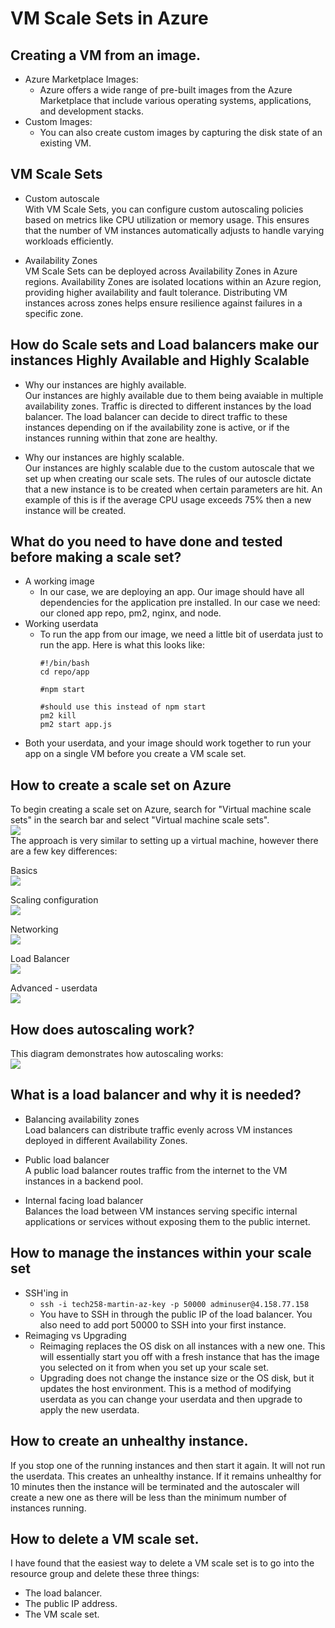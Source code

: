 # VM Scale Sets in Azure
## Creating a VM from an image.
  - Azure Marketplace Images:
    - Azure offers a wide range of pre-built images from the Azure Marketplace that include various operating systems, applications, and development stacks.
  - Custom Images:
    - You can also create custom images by capturing the disk state of an existing VM. 
  
## VM Scale Sets
  - Custom autoscale<br>
    With VM Scale Sets, you can configure custom autoscaling policies based on metrics like CPU utilization or memory usage. This ensures that the number of VM instances automatically adjusts to handle varying workloads efficiently.

  - Availability Zones<br>
    VM Scale Sets can be deployed across Availability Zones in Azure regions. Availability Zones are isolated locations within an Azure region, providing higher availability and fault tolerance. Distributing VM instances across zones helps ensure resilience against failures in a specific zone.


## How do Scale sets and Load balancers make our instances Highly Available and Highly Scalable
- Why our instances are highly available.<br>
Our instances are highly available due to them being avaiable in multiple availability zones. Traffic is directed to different instances by the load balancer. The load balancer can decide to direct traffic to these instances depending on if the availability zone is active, or if the instances running within that zone are healthy.

- Why our instances are highly scalable.<br>
Our instances are highly scalable due to the custom autoscale that we set up when creating our scale sets. The rules of our autoscle dictate that a new instance is to be created when certain parameters are hit. An example of this is if the average CPU usage exceeds 75% then a new instance will be created.



## What do you need to have done and tested before making a scale set?
- A working image
  - In our case, we are deploying an app. Our image should have all dependencies for the application pre installed. In our case we need: our cloned app repo, pm2, nginx, and node.
- Working userdata
  - To run the app from our image, we need a little bit of userdata just to run the app. Here is what this looks like:
    ```
    #!/bin/bash
    cd repo/app

    #npm start

    #should use this instead of npm start
    pm2 kill
    pm2 start app.js 
    ```
- Both your userdata, and your image should work together to run your app on a single VM before you create a VM scale set.

## How to create a scale set on Azure

To begin creating a scale set on Azure, search for "Virtual machine scale sets" in the search bar and select "Virtual machine scale sets".<br>
![](<images 2/image-27.png>)<br>
The approach is very similar to setting up a virtual machine, however there are a few key differences:

Basics<br>
![](<images 2/image-23.png>)<br>

Scaling configuration<br>
![](<images 2/image-26.png>)<br>

Networking<br>
![](<images 2/image-24.png>)<br>

Load Balancer<br>
![](<images 2/image-22.png>)<br>

Advanced - userdata<br>
![](<images 2/image-25.png>)<br>

## How does autoscaling work?

This diagram demonstrates how autoscaling works:<br>
![](<images 2/New Project (1) (1).png>)<br>

## What is a load balancer and why it is needed?
  - Balancing availability zones<br>
    Load balancers can distribute traffic evenly across VM instances deployed in different Availability Zones. 

  - Public load balancer<br>
    A public load balancer routes traffic from the internet to the VM instances in a backend pool.

  - Internal facing load balancer<br>
    Balances the load between VM instances serving specific internal applications or services without exposing them to the public internet.
## How to manage the instances within your scale set
- SSH'ing in
  - `ssh -i tech258-martin-az-key -p 50000 adminuser@4.158.77.158`
  - You have to SSH in through the public IP of the load balancer. You also need to add port 50000 to SSH into your first instance.
- Reimaging vs Upgrading
  - Reimaging replaces the OS disk on all instances with a new one. This will essentially start you off with a fresh instance that has the image you selected on it from when you set up your scale set.
  - Upgrading does not change the instance size or the OS disk, but it updates the host environment. This is a method of modifying userdata as you can change your userdata and then upgrade to apply the new userdata.

## How to create an unhealthy instance.
If you stop one of the running instances and then start it again. It will not run the userdata. This creates an unhealthy instance. If it remains unhealthy for 10 minutes then the instance will be terminated and the autoscaler will create a new one as there will be less than the minimum number of instances running.

## How to delete a VM scale set.
I have found that the easiest way to delete a VM scale set is to go into the resource group and delete these three things:<br>
- The load balancer.
- The public IP address.
- The VM scale set.









